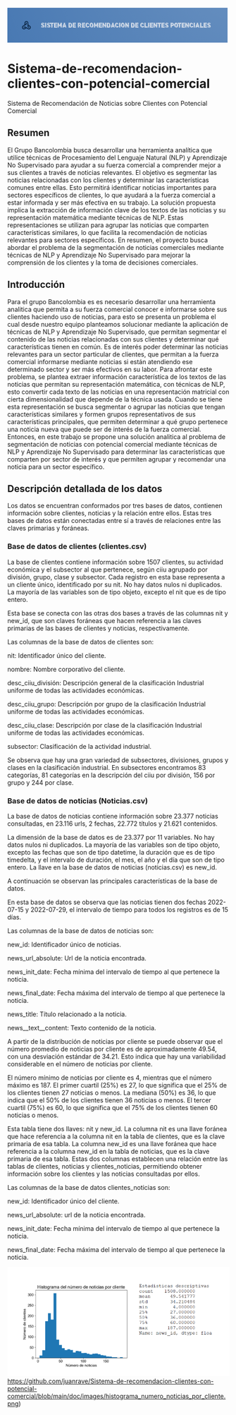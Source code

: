 ![Logo](https://github.com/juanrave/Sistema-de-recomendacion-clientes-con-potencial-comercial/blob/main/doc/images/logo.png)
# Sistema-de-recomendacion-clientes-con-potencial-comercial
Sistema de Recomendación de Noticias sobre Clientes con Potencial Comercial

## Resumen
El Grupo Bancolombia busca desarrollar una herramienta analítica que utilice técnicas de Procesamiento del Lenguaje Natural (NLP) y Aprendizaje No Supervisado para ayudar a su fuerza comercial a comprender mejor a sus clientes a través de noticias relevantes. El objetivo es segmentar las noticias relacionadas con los clientes y determinar las características comunes entre ellas. Esto permitirá identificar noticias importantes para sectores específicos de clientes, lo que ayudará a la fuerza comercial a estar informada y ser más efectiva en su trabajo. 
La solución propuesta implica la extracción de información clave de los textos de las noticias y su representación matemática mediante técnicas de NLP. Estas representaciones se utilizan para agrupar las noticias que comparten características similares, lo que facilita la recomendación de noticias relevantes para sectores específicos. En resumen, el proyecto busca abordar el problema de la segmentación de noticias comerciales mediante técnicas de NLP y Aprendizaje No Supervisado para mejorar la comprensión de los clientes y la toma de decisiones comerciales.

## Introducción
Para el grupo Bancolombia es es necesario desarrollar una herramienta analitica que permita a su fuerza comercial conocer e informarse sobre sus clientes haciendo uso de noticias, para esto se presenta un problema el cual desde nuestro equipo planteamos solucionar mediante la aplicación de técnicas de NLP y Aprendizaje No Supervisado, que permitan segmentar el contenido de las noticias relacionadas con sus clientes y determinar qué características tienen en común. 
Es de interés poder determinar las noticias relevantes para un sector particular de clientes, que permitan a la fuerza comercial informarse mediante noticias si están atendiendo ese determinado sector y ser más efectivos en su labor. Para afrontar este problema, se plantea extraer información característica de los textos de las noticias que permitan su representación matemática, con técnicas de NLP, esto convertir cada texto de las noticias en una representación matricial con cierta dimensionalidad que depende de la técnica usada. Cuando se tiene esta representación se busca segmentar o agrupar las noticias  que tengan características similares y formen grupos representativos de sus características principales, que permiten determinar a qué grupo pertenece una noticia nueva que puede ser de interés de la fuerza comercial. 
Entonces, en este trabajo se propone una solución analitica al problema de segmentación de noticias con potencial comercial mediante técnicas de NLP y Aprendizaje No Supervisado para determinar las características que comparten por sector de interés y que permiten agrupar y recomendar una noticia para un sector específico.

## Descripción detallada de los datos
Los datos se encuentran conformados por tres bases de datos, contienen información sobre clientes, noticias y la relación entre ellos. Estas tres bases de datos están conectadas entre sí a través de relaciones entre las claves primarias y foráneas.

### Base de datos de clientes (clientes.csv)

La base de clientes contiene información sobre 1507 clientes, su actividad económica y el subsector al que pertenece, según ciiu  agrupado por división, grupo, clase y subsector.  Cada registro en esta base representa a un cliente único, identificado por su nit. No hay datos nulos ni duplicados. La mayoría de las variables son de tipo objeto, excepto el nit que es de tipo entero. 

Esta base se conecta con las otras dos bases a través de las columnas nit y new_id, que son claves foráneas que hacen referencia a las claves primarias de las bases de clientes y noticias, respectivamente.

Las columnas de la base de datos de clientes son:

nit: Identificador único del cliente.

nombre: Nombre corporativo del cliente.

desc_ciiu_división: Descripción general de la clasificación Industrial uniforme de todas las actividades económicas.

desc_ciiu_grupo: Descripción por grupo de la clasificación Industrial uniforme de todas las actividades económicas.

desc_ciiu_clase: Descripción por clase de la clasificación Industrial uniforme de todas las actividades económicas.

subsector: Clasificación de la actividad industrial.

Se observa que hay una gran variedad de subsectores, divisiones, grupos y clases en la clasificación industrial. En subsectores encontramos 83 categorías, 81 categorías en la descripción del ciiu por división, 156 por grupo y 244 por clase.

### Base de datos de noticias (Noticias.csv)

La base de datos de noticias contiene información sobre 23.377 noticias consultadas, en 23.116 urls, 2 fechas, 22.772 títulos y 21.621 contenidos. 

La dimensión de la base de datos es de 23.377 por 11 variables. No hay datos nulos ni duplicados. La mayoría de las variables son de tipo objeto, excepto las fechas que son de tipo datetime, la duración que es de tipo timedelta, y el intervalo de duración, el mes, el año y el día que son de tipo entero. La llave en la base de datos de noticias (noticias.csv) es new_id.

A continuación se observan las principales características de la base de datos.

En esta base de datos se observa que las noticias tienen dos fechas 2022-07-15 y 2022-07-29, el intervalo de tiempo para todos los registros es de 15 días. 

Las columnas de la base de datos de noticias son:

new_id: Identificador único de noticias.

news_url_absolute: Url de la noticia encontrada.

news_init_date: Fecha mínima del intervalo de tiempo al que pertenece la noticia.

news_final_date: Fecha máxima del intervalo de tiempo al que pertenece la noticia.

news_title: Título relacionado a la noticia.

news__text__content: Texto contenido de la noticia.

A partir de la distribución de noticias por cliente se puede observar que el número promedio de noticias por cliente es de aproximadamente 49.54, con una desviación estándar de 34.21. Esto indica que hay una variabilidad considerable en el número de noticias por cliente. 

El número mínimo de noticias por cliente es 4, mientras que el número máximo es 187. El primer cuartil (25%) es 27, lo que significa que el 25% de los clientes tienen 27 noticias o menos. La mediana (50%) es 36, lo que indica que el 50% de los clientes tienen 36 noticias o menos. El tercer cuartil (75%) es 60, lo que significa que el 75% de los clientes tienen 60 noticias o menos.

Esta tabla tiene dos llaves: nit y new_id. La columna nit es una llave foránea que hace referencia a la columna nit en la tabla de clientes, que es la clave primaria de esa tabla. La columna new_id es una llave foránea que hace referencia a la columna new_id en la tabla de noticias, que es la clave primaria de esa tabla. Estas dos columnas establecen una relación entre las tablas de clientes, noticias y clientes_noticias, permitiendo obtener información sobre los clientes y las noticias consultadas por ellos. 

Las columnas de la base de datos clientes_noticias son:

new_id: Identificador único del cliente.

news_url_absolute: url de la noticia encontrada.

news_init_date: Fecha mínima del intervalo de tiempo al que pertenece la noticia.

news_final_date: Fecha máxima del intervalo de tiempo al que pertenece la noticia.

![Histograma de numero de noticias por cliente](https://github.com/juanrave/Sistema-de-recomendacion-clientes-con-potencial-comercial/blob/main/doc/images/histograma_numero_noticias_por_cliente.png)https://github.com/juanrave/Sistema-de-recomendacion-clientes-con-potencial-comercial/blob/main/doc/images/histograma_numero_noticias_por_cliente.png)



